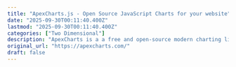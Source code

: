 ```yaml
---
title: "ApexCharts.js - Open Source JavaScript Charts for your website"
date: "2025-09-30T00:11:40.400Z"
lastmod: "2025-09-30T00:11:40.400Z"
categories: ["Two Dimensional"]
description: "ApexCharts is a a free and open-source modern charting library that helps developers to create beautiful and interactive visualizations for web pages."
original_url: "https://apexcharts.com/"
draft: false
---
```

